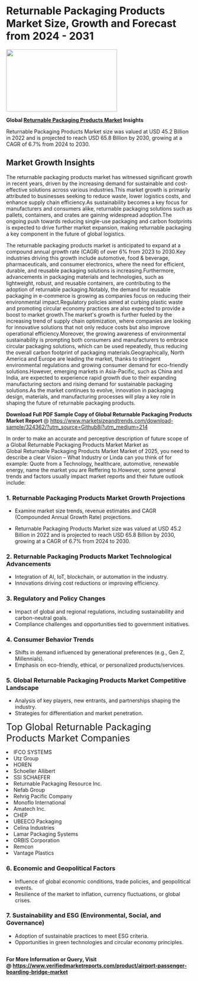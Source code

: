 <H1>Returnable Packaging Products Market Size, Growth and Forecast from 2024 - 2031</H1><img class="aligncenter size-medium wp-image-584254" src="https://thirdeyenews.in/wp-content/uploads/2024/09/Global-Market-Research-300x168.jpeg" alt="" width="300" height="168" /><p><strong>Global&nbsp;<a href="https://www.marketsizeandtrends.com/download-sample/324362/?utm_source=Github8j?utm_medium=214">Returnable Packaging Products Market</a> Insights</strong></p><p>Returnable Packaging Products Market size was valued at USD 45.2 Billion in 2022 and is projected to reach USD 65.8 Billion by 2030, growing at a CAGR of 6.7% from 2024 to 2030.</p><p><h2>Market Growth Insights</h2> <p>The returnable packaging products market has witnessed significant growth in recent years, driven by the increasing demand for sustainable and cost-effective solutions across various industries.This market growth is primarily attributed to businesses seeking to reduce waste, lower logistics costs, and enhance supply chain efficiency.As sustainability becomes a key focus for manufacturers and consumers alike, returnable packaging solutions such as pallets, containers, and crates are gaining widespread adoption.The ongoing push towards reducing single-use packaging and carbon footprints is expected to drive further market expansion, making returnable packaging a key component in the future of global logistics.</p> <p>The returnable packaging products market is anticipated to expand at a compound annual growth rate (CAGR) of over 6% from 2023 to 2030.Key industries driving this growth include automotive, food & beverage, pharmaceuticals, and consumer electronics, where the need for efficient, durable, and reusable packaging solutions is increasing.Furthermore, advancements in packaging materials and technologies, such as lightweight, robust, and reusable containers, are contributing to the adoption of returnable packaging.Notably, the demand for reusable packaging in e-commerce is growing as companies focus on reducing their environmental impact.Regulatory policies aimed at curbing plastic waste and promoting circular economy practices are also expected to provide a boost to market growth.The market's growth is further fueled by the increasing trend of supply chain optimization, where companies are looking for innovative solutions that not only reduce costs but also improve operational efficiency.Moreover, the growing awareness of environmental sustainability is prompting both consumers and manufacturers to embrace circular packaging solutions, which can be used repeatedly, thus reducing the overall carbon footprint of packaging materials.Geographically, North America and Europe are leading the market, thanks to stringent environmental regulations and growing consumer demand for eco-friendly solutions.However, emerging markets in Asia-Pacific, such as China and India, are expected to experience rapid growth due to their expanding manufacturing sectors and rising demand for sustainable packaging solutions.As the market continues to evolve, innovation in packaging design, materials, and manufacturing processes will play a key role in shaping the future of returnable packaging products.<p><span class=""><strong>Download Full PDF Sample Copy of Global Returnable Packaging Products Market Report</strong> @ <a href="https://www.marketsizeandtrends.com/download-sample/324362/?utm_source=Github8j?utm_medium=214" target="_blank">https://www.marketsizeandtrends.com/download-sample/324362/?utm_source=Github8j?utm_medium=214</a></span></p><p>In order to make an accurate and perceptive description of future scope of a Global&nbsp;Returnable Packaging Products Market Market as Global&nbsp;Returnable Packaging Products Market Market of 2025, you need to describe a clear Vision &ndash; What Industry or Linda can you think of for example: Quote from a Technology, healthcare, automotive, renewable energy, name the market you are Reffering to.However, some general trends and factors usually impact market reports and their future outlook include:</p><h3>1.&nbsp;<strong>Returnable Packaging Products Market Growth Projections</strong></h3><ul><li>Examine market size trends, revenue estimates and CAGR (Compounded Annual Growth Rate) projections.</li><li><p>Returnable Packaging Products Market size was valued at USD 45.2 Billion in 2022 and is projected to reach USD 65.8 Billion by 2030, growing at a CAGR of 6.7% from 2024 to 2030.</p></li></ul><h3>2.&nbsp;<strong>Returnable Packaging Products Market Technological Advancements</strong></h3><ul><li>Integration of AI, IoT, blockchain, or automation in the industry.</li><li>Innovations driving cost reductions or improving efficiency.</li></ul><h3>3.&nbsp;<strong>Regulatory and Policy Changes</strong></h3><ul><li>Impact of global and regional regulations, including sustainability and carbon-neutral goals.</li><li>Compliance challenges and opportunities tied to government initiatives.</li></ul><h3>4.&nbsp;<strong>Consumer Behavior Trends</strong></h3><ul><li>Shifts in demand influenced by generational preferences (e.g., Gen Z, Millennials).</li><li>Emphasis on eco-friendly, ethical, or personalized products/services.</li></ul><h3>5.&nbsp;<strong>Global Returnable Packaging Products Market Competitive Landscape</strong></h3><ul><li>Analysis of key players, new entrants, and partnerships shaping the industry.</li><li>Strategies for differentiation and market penetration.</li></ul><p data-pm-slice="1 1 []"><span style="color: inherit; font-family: inherit; font-size: 25px;">Top Global Returnable Packaging Products Market Companies</span></p><div class="" data-test-id=""><p><li>IFCO SYSTEMS</li><li> Utz Group</li><li> HOREN</li><li> Schoeller Allibert</li><li> SSI SCHAEFER</li><li> Returnable Packaging Resource Inc.</li><li> Nefab Group</li><li> Rehrig Pacific Company</li><li> Monoflo International</li><li> Amatech Inc.</li><li> CHEP</li><li> UBEECO Packaging</li><li> Celina Industries</li><li> Lamar Packaging Systems</li><li> ORBIS Corporation</li><li> Remcon</li><li> Vantage Plastics</li></p></div><h3>6.&nbsp;<strong>Economic and Geopolitical Factors</strong></h3><ul><li>Influence of global economic conditions, trade policies, and geopolitical events.</li><li>Resilience of the market to inflation, currency fluctuations, or global crises.</li></ul><h3>7.&nbsp;<strong>Sustainability and ESG (Environmental, Social, and Governance)</strong></h3><ul><li>Adoption of sustainable practices to meet ESG criteria.</li><li>Opportunities in green technologies and circular economy principles.</li></ul><h2><strong style="font-size: 14px;">For More Information or Query, Visit @&nbsp;</strong><a style="background-color: #ffffff; font-size: 14px;" href="https://www.marketsizeandtrends.com/report/returnable-packaging-products-market/" target="_blank">https://www.verifiedmarketreports.com/product/airport-passenger-boarding-bridge-market</a></h2>